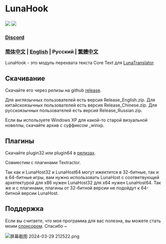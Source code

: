 # LunaHook

    


### <a href="./LICENSE"><img src="https://img.shields.io/github/license/HIllya51/LunaHook"></a> <a href="https://lunatranslator.xyz/Github/LunaHook/releases"><img src="https://img.shields.io/github/v/release/HIllya51/LunaHook?color=ffa"></a>

###  [Discord](https://discord.com/invite/ErtDwVeAbB)

### [简体中文](README.md) | [English](README_en.md) | Русский | [繁體中文](README_cht.md) 


LunaHook - это модуль перехвата текста Core Text для [LunaTranslator](https://lunatranslator.xyz/Github/LunaTranslator).

## Скачивание

Скачайте его через релизы на github [release](https://lunatranslator.xyz/Github/LunaHook/releases).

Для англязычных пользователей есть версия Release_English.zip. Для китайскоязычных пользователей есть версия Release_Chinese.zip. Для русскоязычных пользователей есть версия Release_Russian.zip.

Если вы используете Windows XP для какой-то старой визуальной новеллы, скачайте архив с суффиксом _winxp.

## Плагины

Скачайте plugin32 или plugin64 в [релизах](https://lunatranslator.xyz/Github/LunaHook/releases).

Совместим с плагинами Textractor.

Так как и LunaHost32 и LunaHost64 могут ижектится в 32-битные, так и в 64-битные игры, вам нужно использовать  LunaHost с соответвующей архетектурой для x86 нужен LunaHost32 для x64 нужен  LunaHost64. Так же и с плагинами, плагины от 32-битной версии не подойдут к 64-битной версии LunaHost.

## Поддержка

Если вы считаете, что моя программа для вас полезна, вы можете стать моим [спонсором](https://patreon.com/HIllya51). Спасибо ~ 

<img src="https://p.inari.site/guest/24-04/21/6624ee26d3093.png" alt="屏幕截图 2024-03-29 212522.png" title="屏幕截图 2024-03-29 212522.png" /> 
